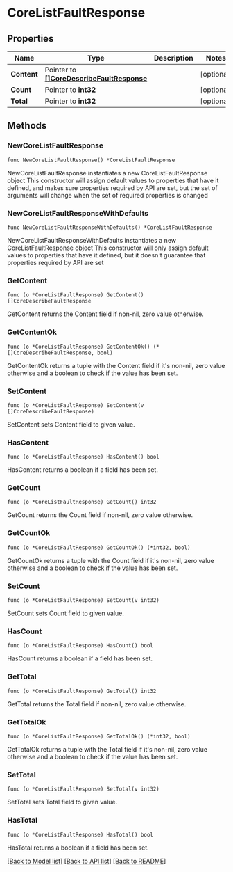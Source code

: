 # CoreListFaultResponse

## Properties

Name | Type | Description | Notes
------------ | ------------- | ------------- | -------------
**Content** | Pointer to [**[]CoreDescribeFaultResponse**](CoreDescribeFaultResponse.md) |  | [optional] 
**Count** | Pointer to **int32** |  | [optional] 
**Total** | Pointer to **int32** |  | [optional] 

## Methods

### NewCoreListFaultResponse

`func NewCoreListFaultResponse() *CoreListFaultResponse`

NewCoreListFaultResponse instantiates a new CoreListFaultResponse object
This constructor will assign default values to properties that have it defined,
and makes sure properties required by API are set, but the set of arguments
will change when the set of required properties is changed

### NewCoreListFaultResponseWithDefaults

`func NewCoreListFaultResponseWithDefaults() *CoreListFaultResponse`

NewCoreListFaultResponseWithDefaults instantiates a new CoreListFaultResponse object
This constructor will only assign default values to properties that have it defined,
but it doesn't guarantee that properties required by API are set

### GetContent

`func (o *CoreListFaultResponse) GetContent() []CoreDescribeFaultResponse`

GetContent returns the Content field if non-nil, zero value otherwise.

### GetContentOk

`func (o *CoreListFaultResponse) GetContentOk() (*[]CoreDescribeFaultResponse, bool)`

GetContentOk returns a tuple with the Content field if it's non-nil, zero value otherwise
and a boolean to check if the value has been set.

### SetContent

`func (o *CoreListFaultResponse) SetContent(v []CoreDescribeFaultResponse)`

SetContent sets Content field to given value.

### HasContent

`func (o *CoreListFaultResponse) HasContent() bool`

HasContent returns a boolean if a field has been set.

### GetCount

`func (o *CoreListFaultResponse) GetCount() int32`

GetCount returns the Count field if non-nil, zero value otherwise.

### GetCountOk

`func (o *CoreListFaultResponse) GetCountOk() (*int32, bool)`

GetCountOk returns a tuple with the Count field if it's non-nil, zero value otherwise
and a boolean to check if the value has been set.

### SetCount

`func (o *CoreListFaultResponse) SetCount(v int32)`

SetCount sets Count field to given value.

### HasCount

`func (o *CoreListFaultResponse) HasCount() bool`

HasCount returns a boolean if a field has been set.

### GetTotal

`func (o *CoreListFaultResponse) GetTotal() int32`

GetTotal returns the Total field if non-nil, zero value otherwise.

### GetTotalOk

`func (o *CoreListFaultResponse) GetTotalOk() (*int32, bool)`

GetTotalOk returns a tuple with the Total field if it's non-nil, zero value otherwise
and a boolean to check if the value has been set.

### SetTotal

`func (o *CoreListFaultResponse) SetTotal(v int32)`

SetTotal sets Total field to given value.

### HasTotal

`func (o *CoreListFaultResponse) HasTotal() bool`

HasTotal returns a boolean if a field has been set.


[[Back to Model list]](../README.md#documentation-for-models) [[Back to API list]](../README.md#documentation-for-api-endpoints) [[Back to README]](../README.md)


